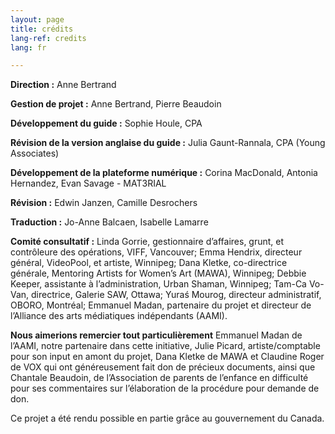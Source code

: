 ```yaml
---
layout: page
title: crédits
lang-ref: credits
lang: fr

---
```

**Direction :** Anne Bertrand

**Gestion de projet :** Anne Bertrand, Pierre Beaudoin

**Développement du guide :** Sophie Houle, CPA

**Révision de la version anglaise du guide :** Julia Gaunt-Rannala, CPA (Young Associates)

**Développement de la plateforme numérique :** Corina MacDonald, Antonia Hernandez, Evan Savage - MAT3RIAL

**Révision :** Edwin Janzen, Camille Desrochers 

**Traduction :** Jo-Anne Balcaen, Isabelle Lamarre

**Comité consultatif :** Linda Gorrie, gestionnaire d’affaires, grunt, et contrôleure des opérations, VIFF, Vancouver; Emma Hendrix, directeur général, VideoPool, et artiste, Winnipeg; Dana Kletke, co-directrice générale, Mentoring Artists for Women’s Art (MAWA), Winnipeg; Debbie Keeper, assistante à l’administration, Urban Shaman, Winnipeg; Tam-Ca Vo-Van, directrice, Galerie SAW, Ottawa; Yuraś Mourog, directeur administratif, OBORO, Montréal; Emmanuel Madan, partenaire du projet et directeur de l’Alliance des arts médiatiques indépendants (AAMI).

**Nous aimerions remercier tout particulièrement** Emmanuel Madan de l’AAMI, notre partenaire dans cette initiative, Julie Picard, artiste/comptable pour son input en amont du projet, Dana Kletke de MAWA et Claudine Roger de VOX qui ont généreusement fait don de précieux documents, ainsi que Chantale Beaudoin, de l’Association de parents de l’enfance en difficulté pour ses commentaires sur l’élaboration de la procédure pour demande de don.

Ce projet a été rendu possible en partie grâce au gouvernement du Canada.